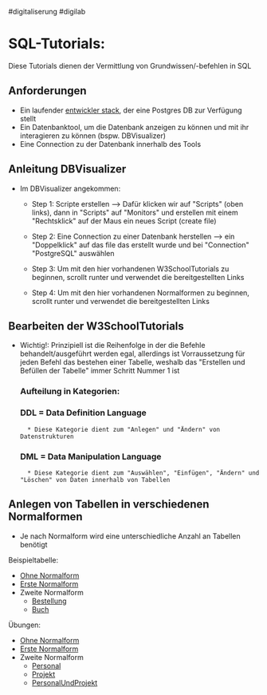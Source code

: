 #digitaliserung
#digilab
# SQL-Tutorials:
Diese Tutorials dienen der Vermittlung von Grundwissen/-befehlen in SQL  

## Anforderungen 

* Ein laufender [entwickler stack](deploy/entwicklerStack.yml), der eine Postgres DB zur Verfügung stellt
* Ein Datenbanktool, um die Datenbank anzeigen zu können und mit ihr interagieren zu können (bspw. DBVisualizer)
* Eine Connection zu der Datenbank innerhalb des Tools

## Anleitung DBVisualizer

* Im DBVisualizer angekommen:
    * Step 1: Scripte erstellen --> Dafür klicken wir auf "Scripts" (oben links), dann in "Scripts" auf "Monitors" und erstellen mit einem "Rechtsklick" auf der Maus ein neues Script (create file)
    
    * Step 2: Eine Connection zu einer Datenbank herstellen --> ein "Doppelklick" auf das file das erstellt wurde und bei "Connection" "PostgreSQL" auswählen
    
    * Step 3: Um mit den hier vorhandenen W3SchoolTutorials zu beginnen, scrollt runter und verwendet die bereitgestellten Links
    
    * Step 4: Um mit den hier vorhandenen Normalformen zu beginnen, scrollt runter und verwendet die bereitgestellten Links

## Bearbeiten der W3SchoolTutorials

* Wichtig!: Prinzipiell ist die Reihenfolge in der die Befehle behandelt/ausgeführt werden egal, allerdings ist Vorraussetzung für jeden Befehl das bestehen einer Tabelle, weshalb das "Erstellen und Befüllen der Tabelle" immer Schritt Nummer 1 ist

    ### Aufteilung in Kategorien:
    ### DDL = Data Definition Language
        * Diese Kategorie dient zum "Anlegen" und "Ändern" von Datenstrukturen

    ### DML = Data Manipulation Language
        * Diese Kategorie dient zum "Auswählen", "Einfügen", "Ändern" und "Löschen" von Daten innerhalb von Tabellen

## Anlegen von Tabellen in verschiedenen Normalformen

* Je nach Normalform wird eine unterschiedliche Anzahl an Tabellen benötigt

Beispieltabelle:

* [Ohne Normalform](Normalformen/Beispieltabelle/ErzeugeTabelleOhneNormalform.sql)
* [Erste Normalform](Normalformen/Beispieltabelle/ErzeugeTabelleDerErstenNormalform.sql)
* Zweite Normalform
    * [Bestellung](Normalformen/Beispieltabelle/ErzeugeTabelleDerZweitenNormalformBestellung.sql)
    * [Buch](Normalformen/Beispieltabelle/ErzeugeTabelleDerZweitenNormalformBuch.sql)

Übungen:

* [Ohne Normalform](Normalformen/Übungen/OhneNormalform/ÜbungOhneNormalform.sql)
* [Erste Normalform](Normalformen/Übungen/ErsteNormalform/ÜbungErsteNormalform.sql)
* Zweite Normalform
    * [Personal](Normalformen/Übungen/ZweiteNormalform/ÜbungZweiteNormalformPersonal.sql)
    * [Projekt](Normalformen/Übungen/ZweiteNormalform/ÜbungZweiteNormalformProjekt.sql)
    * [PersonalUndProjekt](Normalformen/Übungen/ZweiteNormalform/ÜbungZweiteNormalformPersonalUndProjekt.sql)



  
    
